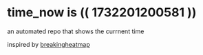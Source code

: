 # time_now is (( 1732201200581 ))

an automated repo that shows the currnent time

inspired by [breakingheatmap](https://github.com/breakingheatmap/breakingheatmap)